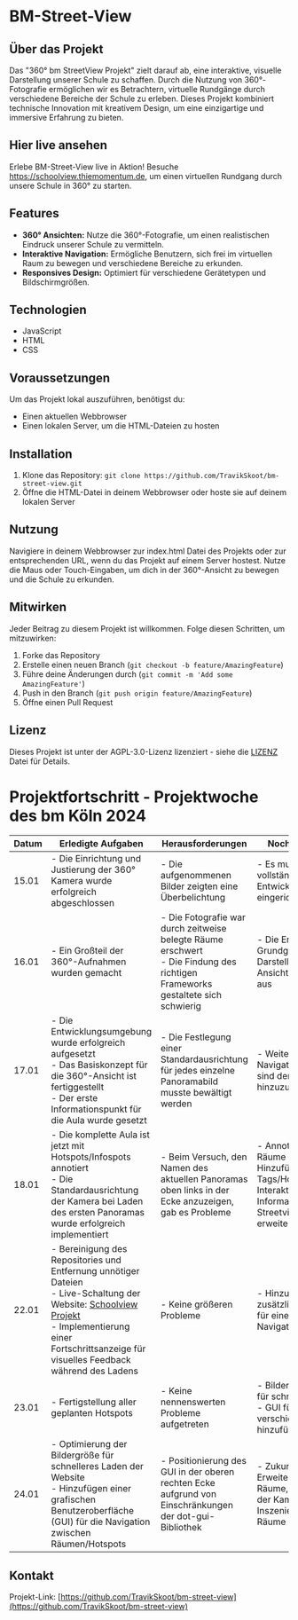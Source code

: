 # BM-Street-View

## Über das Projekt

Das "360° bm StreetView Projekt" zielt darauf ab, eine interaktive, visuelle Darstellung unserer Schule zu schaffen. Durch die Nutzung von 360°-Fotografie ermöglichen wir es Betrachtern, virtuelle Rundgänge durch verschiedene Bereiche der Schule zu erleben. Dieses Projekt kombiniert technische Innovation mit kreativem Design, um eine einzigartige und immersive Erfahrung zu bieten.

## Hier live ansehen
Erlebe BM-Street-View live in Aktion! Besuche https://schoolview.thiemomentum.de, um einen virtuellen Rundgang durch unsere Schule in 360° zu starten.

## Features

* **360° Ansichten:** Nutze die 360°-Fotografie, um einen realistischen Eindruck unserer Schule zu vermitteln.
* **Interaktive Navigation:** Ermögliche Benutzern, sich frei im virtuellen Raum zu bewegen und verschiedene Bereiche zu erkunden.
* **Responsives Design:** Optimiert für verschiedene Gerätetypen und Bildschirmgrößen.

## Technologien

* JavaScript
* HTML
* CSS

## Voraussetzungen

Um das Projekt lokal auszuführen, benötigst du:

* Einen aktuellen Webbrowser
* Einen lokalen Server, um die HTML-Dateien zu hosten

## Installation

1. Klone das Repository: `git clone https://github.com/TravikSkoot/bm-street-view.git`
2. Öffne die HTML-Datei in deinem Webbrowser oder hoste sie auf deinem lokalen Server

## Nutzung

Navigiere in deinem Webbrowser zur index.html Datei des Projekts oder zur entsprechenden URL, wenn du das Projekt auf einem Server hostest. Nutze die Maus oder Touch-Eingaben, um dich in der 360°-Ansicht zu bewegen und die Schule zu erkunden.

## Mitwirken

Jeder Beitrag zu diesem Projekt ist willkommen. Folge diesen Schritten, um mitzuwirken:

1. Forke das Repository
2. Erstelle einen neuen Branch (`git checkout -b feature/AmazingFeature`)
3. Führe deine Änderungen durch (`git commit -m 'Add some AmazingFeature'`)
4. Push in den Branch (`git push origin feature/AmazingFeature`)
5. Öffne einen Pull Request

## Lizenz

Dieses Projekt ist unter der AGPL-3.0-Lizenz lizenziert - siehe die [LIZENZ](LICENSE.md) Datei für Details.

# Projektfortschritt - Projektwoche des bm Köln 2024

| Datum     | Erledigte Aufgaben                                                                                                                                                                                                                                     | Herausforderungen                                                                                                                                                            | Noch zu erledigen                                                                                                                                |
|-----------|--------------------------------------------------------------------------------------------------------------------------------------------------------------------------------------------------------------------------------------------------------|------------------------------------------------------------------------------------------------------------------------------------------------------------------------------|--------------------------------------------------------------------------------------------------------------------------------------------------|
| 15.01     | - Die Einrichtung und Justierung der 360° Kamera wurde erfolgreich abgeschlossen                                                                                                                                                                       | - Die aufgenommenen Bilder zeigten eine Überbelichtung| - Es muss eine vollständige Entwicklungsumgebung eingerichtet werden                                                                             |
| 16.01     | - Ein Großteil der 360°-Aufnahmen wurden gemacht| - Die Fotografie war durch zeitweise belegte Räume erschwert <br>- Die Findung des richtigen Frameworks gestaltete sich schwierig                                            | - Die Erstellung eines Grundgerüsts für die Darstellung der 360°-Ansichten steht noch aus                                                        |
| 17.01     | - Die Entwicklungsumgebung wurde erfolgreich aufgesetzt <br/>- Das Basiskonzept für die 360°-Ansicht ist fertiggestellt <br/>- Der erste Informationspunkt für die Aula wurde gesetzt                                                                  | - Die Festlegung einer Standardausrichtung für jedes einzelne Panoramabild musste bewältigt werden                                                                           | - Weitere Bilder und Navigationsbuttons sind dem Projekt hinzuzufügen                                                                            |
| 18.01     | - Die komplette Aula ist jetzt mit Hotspots/Infospots annotiert <br>- Die Standardausrichtung der Kamera bei Laden des ersten Panoramas wurde erfolgreich implementiert                                                                                | - Beim Versuch, den Namen des aktuellen Panoramas oben links in der Ecke anzuzeigen, gab es Probleme                                                                         | - Annotieren weiterer Räume durch Hinzufügen von Tags/Hotspots, um die Interaktivität und Informationsfülle des Streetview-Projekts zu erweitern |
| 22.01     | - Bereinigung des Repositories und Entfernung unnötiger Dateien <br> - Live-Schaltung der Website: [Schoolview Projekt](https://schoolview.thiemomentum.de/) <br> - Implementierung einer Fortschrittsanzeige für visuelles Feedback während des Ladens | - Keine größeren Probleme                                                                                                                                                    | - Hinzufügen zusätzlicher Hotspots für eine interaktive Navigationsführung                                                                                                     |
| 23.01     | - Fertigstellung aller geplanten Hotspots                                                                                                                                                                                                              | - Keine nennenswerten Probleme aufgetreten| - Bilder komprimieren für schnellere Ladezeit <br>- GUI für die verschiedenen Räume hinzufügen|
| 24.01     | - Optimierung der Bildergröße für schnelleres Laden der Website <br> - Hinzufügen einer grafischen Benutzeroberfläche (GUI) für die Navigation zwischen Räumen/Hotspots                                                                                | - Positionierung des GUI in der oberen rechten Ecke aufgrund von Einschränkungen der dot-gui-Bibliothek | - Zukunftspläne: Erweiterung um weitere Räume, Verbesserung der Kameraführung und Inszenierung der Räume|

## Kontakt

Projekt-Link: [https://github.com/TravikSkoot/bm-street-view](https://github.com/TravikSkoot/bm-street-view)
